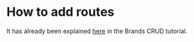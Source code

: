 # How to add routes

It has already been explained [here](../quick-start-tutorial/brands-crud.md#add-route-for-brands) in the Brands CRUD tutorial.

